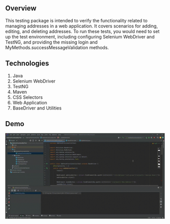## Overview
This testing package is intended to verify the functionality related to managing addresses in a web application. It covers scenarios for adding, editing, and deleting addresses. To run these tests, you would need to set up the test environment, including configuring Selenium WebDriver and TestNG, and providing the missing login and MyMethods.successMessageValidation methods.

## Technologies
1) Java
2) Selenium WebDriver
3) TestNG
4) Maven
5) CSS Selectors
6) Web Application
7) BaseDriver and Utilities

## Demo
<img src="https://github.com/TunahanBoyaci/AddressFunctionalityTest/blob/main/09.09.2023_14.31.50_REC.gif">
